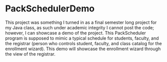 # PackSchedulerDemo

This project was something I turned in as a final semester long project for my Java class, as such under academic integrity I cannot post the code; however, I can showcase a demo of the project. This PackScheduler program is supposed to mimic a typical schedule for students, faculty, and the registrar (person who controls student, faculty, and class catalog for the enrollment wizard). This demo will showcase the enrollment wizard through the view of the registrar.
